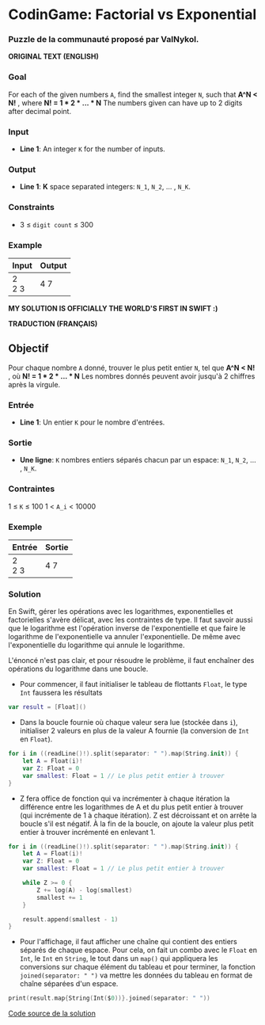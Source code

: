 # CodinGame: Factorial vs Exponential

### Puzzle de la communauté proposé par ValNykol.

**ORIGINAL TEXT (ENGLISH)**

### Goal

For each of the given numbers `A`, find the smallest integer `N`, such that **A^N < N!** , where **N! = 1 * 2 * ... * N**
The numbers given can have up to 2 digits after decimal point.

### Input
- **Line 1**: An integer `K` for the number of inputs.

### Output
- **Line 1**: **K** space separated integers: `N_1`, `N_2`, ... , `N_K`.

### Constraints
- 3 ≤ `digit count` ≤ 300

### Example

Input | Output
------------ | -------------
2<br>2 3 | 4 7

**MY SOLUTION IS OFFICIALLY THE WORLD'S FIRST IN SWIFT :)**

**TRADUCTION (FRANÇAIS)**

## Objectif
Pour chaque nombre `A` donné, trouver le plus petit entier `N`, tel que **A^N < N!** , où **N! = 1 * 2 * ... * N**
Les nombres donnés peuvent avoir jusqu'à 2 chiffres après la virgule.

### Entrée
- **Line 1**: Un entier `K` pour le nombre d'entrées.

### Sortie
- **Une ligne**: `K` nombres entiers séparés chacun par un espace: `N_1`, `N_2`, ... , `N_K`.

### Contraintes
1 ≤ `K` ≤ 100
1 < `A_i` < 10000

### Exemple

Entrée | Sortie
------------ | -------------
2<br>2 3 | 4 7

### Solution

En Swift, gérer les opérations avec les logarithmes, exponentielles et factorielles s'avère délicat, avec les contraintes de type.
Il faut savoir aussi que le logarithme est l'opération inverse de l'exponentielle et que faire le logarithme de l'exponentielle va annuler l'exponentielle. De même avec l'exponentielle du logarithme qui annule le logarithme.

L'énoncé n'est pas clair, et pour résoudre le problème, il faut enchaîner des opérations du logarithme dans une boucle.

- Pour commencer, il faut initialiser le tableau de flottants `Float`, le type `Int` faussera les résultats
```swift
var result = [Float]()
```

- Dans la boucle fournie où chaque valeur sera lue (stockée dans `i`), initialiser 2 valeurs en plus de la valeur A fournie (la conversion de `Int` en `Float`).
```swift
for i in ((readLine()!).split(separator: " ").map(String.init)) {
    let A = Float(i)!
    var Z: Float = 0
    var smallest: Float = 1 // Le plus petit entier à trouver
}
```
- Z fera office de fonction qui va incrémenter à chaque itération la différence entre les logarithmes de A et du plus petit entier à trouver (qui incrémente de 1 à chaque itération). Z est décroissant et on arrête la boucle s'il est négatif. À la fin de la boucle, on ajoute la valeur plus petit entier à trouver incrémenté en enlevant 1.
```swift
for i in ((readLine()!).split(separator: " ").map(String.init)) {
    let A = Float(i)!
    var Z: Float = 0
    var smallest: Float = 1 // Le plus petit entier à trouver

    while Z >= 0 {
        Z += log(A) - log(smallest)
        smallest += 1
    }

    result.append(smallest - 1)
}
```
- Pour l'affichage, il faut afficher une chaîne qui contient des entiers séparés de chaque espace. Pour cela, on fait un combo avec le `Float` en `Int`, le `Int` en `String`, le tout dans un `map()` qui appliquera les conversions sur chaque élément du tableau et pour terminer, la fonction `joined(separator: " ")` va mettre les données du tableau en format de chaîne séparées d'un espace.
```swift
print(result.map{String(Int($0))}.joined(separator: " "))
```

[Code source de la solution](https://github.com/Kous92/CodinGame-Swift-FR-/blob/main/Puzzles%20classiques/Moyen/Factorial%20vs%20Exponential/factorialVSExponential.swift)